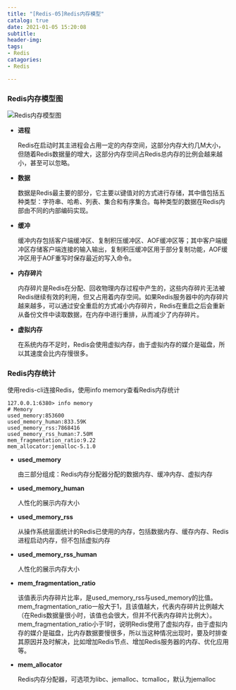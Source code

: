 ```yaml
---
title: "[Redis-05]Redis内存模型"
catalog: true
date: 2021-01-05 15:20:08
subtitle: 
header-img:
tags:
- Redis
catagories:
- Redis

---
```


### Redis内存模型图

![Redis内存模型图](memory-model.png)

- **进程**

  Redis在启动时其主进程会占用一定的内存空间，这部分内存大约几M大小，但随着Redis数据量的增大，这部分内存空间占Redis总内存的比例会越来越小，甚至可以忽略。

- **数据**

  数据是Redis最主要的部分，它主要以键值对的方式进行存储，其中值包括五种类型：字符串、哈希、列表、集合和有序集合。每种类型的数据在Redis内部由不同的内部编码实现。

- **缓冲**

  缓冲内存包括客户端缓冲区、复制积压缓冲区、AOF缓冲区等；其中客户端缓冲区存储客户端连接的输入输出，复制积压缓冲区用于部分复制功能，AOF缓冲区用于AOF重写时保存最近的写入命令。

- **内存碎片**

  内存碎片是Redis在分配、回收物理内存过程中产生的，这些内存碎片无法被Redis继续有效的利用，但又占用着内存空间。如果Redis服务器中的内存碎片越来越多，可以通过安全重启的方式减小内存碎片，Redis在重启之后会重新从备份文件中读取数据，在内存中进行重排，从而减少了内存碎片。

- **虚拟内存**

  在系统内存不足时，Redis会使用虚拟内存，由于虚拟内存的媒介是磁盘，所以其速度会比内存慢很多。

### Redis内存统计

使用redis-cli连接Redis，使用info memory查看Redis内存统计

```
127.0.0.1:6380> info memory
# Memory
used_memory:853600
used_memory_human:833.59K
used_memory_rss:7868416
used_memory_rss_human:7.50M
mem_fragmentation_ratio:9.22
mem_allocator:jemalloc-5.1.0
```

- **used_memory**

  由三部分组成：Redis内存分配器分配的数据内存、缓冲内存、虚拟内存

- **used_memory_human**

  人性化的展示内存大小

- **used_memory_rss**

  从操作系统层面统计的Redis已使用的内存，包括数据内存、缓存内存、Redis进程启动内存，但不包括虚拟内存

- **used_memory_rss_human**

  人性化的展示内存大小

- **mem_fragmentation_ratio**

  该值表示内存碎片比率，是used_memory_rss与used_memory的比值。mem_fragmentation_ratio一般大于1，且该值越大，代表内存碎片比例越大（在Redis数据量很小时，该值也会很大，但并不代表内存碎片比例大）。mem_fragmentation_ratio小于1时，说明Redis使用了虚拟内存，由于虚拟内存的媒介是磁盘，比内存数据要慢很多，所以当这种情况出现时，要及时排查其原因并及时解决，比如增加Redis节点、增加Redis服务器的内存、优化应用等。

- **mem_allocator**

  Redis内存分配器，可选项为libc、jemalloc、tcmalloc，默认为jemalloc

